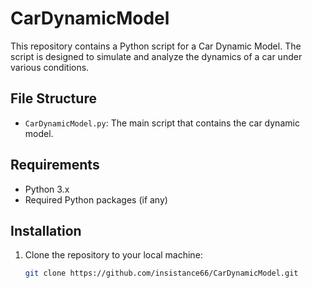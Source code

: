 # CarDynamicModel

This repository contains a Python script for a Car Dynamic Model. The script is designed to simulate and analyze the dynamics of a car under various conditions.

## File Structure

- `CarDynamicModel.py`: The main script that contains the car dynamic model.

## Requirements

- Python 3.x
- Required Python packages (if any)

## Installation

1. Clone the repository to your local machine:
   ```bash
   git clone https://github.com/insistance66/CarDynamicModel.git
